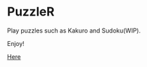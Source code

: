 # PuzzleR

Play puzzles such as Kakuro and Sudoku(WIP).

Enjoy! 

[Here](https://puzzler-app.herokuapp.com/)
